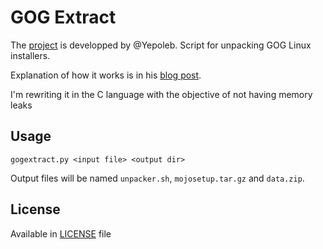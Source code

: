 # GOG Extract

The [project] is developped by @Yepoleb.
Script for unpacking GOG Linux installers.

Explanation of how it works is in his [blog post].

I'm rewriting it in the C language with the objective of not having memory leaks

## Usage

`gogextract.py <input file> <output dir>`

Output files will be named `unpacker.sh`, `mojosetup.tar.gz` and `data.zip`.

## License

Available in [LICENSE](LICENSE) file

[blog post]: https://yepoleb.github.io/blog/2016/10/09/how-the-gog-linux-installers-work/
[project]: https://github.com/Yepoleb/gogextract
